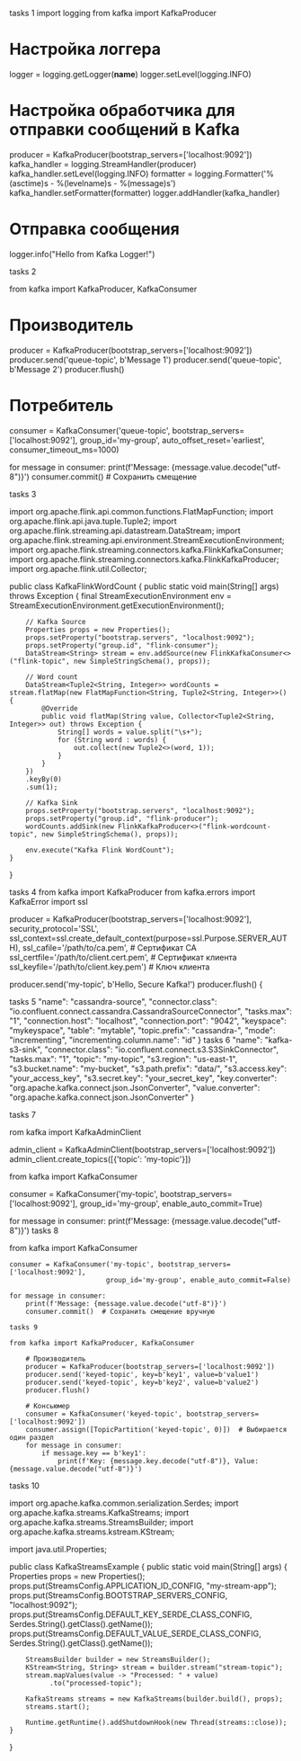 tasks 1 
import logging
from kafka import KafkaProducer

# Настройка логгера
logger = logging.getLogger(__name__)
logger.setLevel(logging.INFO)

# Настройка обработчика для отправки сообщений в Kafka
producer = KafkaProducer(bootstrap_servers=['localhost:9092'])
kafka_handler = logging.StreamHandler(producer)
kafka_handler.setLevel(logging.INFO)
formatter = logging.Formatter('%(asctime)s - %(levelname)s - %(message)s')
kafka_handler.setFormatter(formatter)
logger.addHandler(kafka_handler)

# Отправка сообщения
logger.info("Hello from Kafka Logger!")

   tasks 2 

from kafka import KafkaProducer, KafkaConsumer

# Производитель
producer = KafkaProducer(bootstrap_servers=['localhost:9092'])
producer.send('queue-topic', b'Message 1')
producer.send('queue-topic', b'Message 2')
producer.flush()

# Потребитель
consumer = KafkaConsumer('queue-topic', bootstrap_servers=['localhost:9092'],
                        group_id='my-group', auto_offset_reset='earliest', consumer_timeout_ms=1000)

for message in consumer:
    print(f'Message: {message.value.decode("utf-8")}')
    consumer.commit() # Сохранить смещение

tasks 3 


import org.apache.flink.api.common.functions.FlatMapFunction;
import org.apache.flink.api.java.tuple.Tuple2;
import org.apache.flink.streaming.api.datastream.DataStream;
import org.apache.flink.streaming.api.environment.StreamExecutionEnvironment;
import org.apache.flink.streaming.connectors.kafka.FlinkKafkaConsumer;
import org.apache.flink.streaming.connectors.kafka.FlinkKafkaProducer;
import org.apache.flink.util.Collector;

public class KafkaFlinkWordCount {
    public static void main(String[] args) throws Exception {
        final StreamExecutionEnvironment env = StreamExecutionEnvironment.getExecutionEnvironment();

        // Kafka Source
        Properties props = new Properties();
        props.setProperty("bootstrap.servers", "localhost:9092");
        props.setProperty("group.id", "flink-consumer");
        DataStream<String> stream = env.addSource(new FlinkKafkaConsumer<>("flink-topic", new SimpleStringSchema(), props));

        // Word count
        DataStream<Tuple2<String, Integer>> wordCounts = stream.flatMap(new FlatMapFunction<String, Tuple2<String, Integer>>() {
            @Override
            public void flatMap(String value, Collector<Tuple2<String, Integer>> out) throws Exception {
                String[] words = value.split("\s+");
                for (String word : words) {
                    out.collect(new Tuple2<>(word, 1));
                }
            }
        })
        .keyBy(0)
        .sum(1);

        // Kafka Sink
        props.setProperty("bootstrap.servers", "localhost:9092");
        props.setProperty("group.id", "flink-producer");
        wordCounts.addSink(new FlinkKafkaProducer<>("flink-wordcount-topic", new SimpleStringSchema(), props));

        env.execute("Kafka Flink WordCount");
    }
}

tasks 4 
from kafka import KafkaProducer
from kafka.errors import KafkaError
import ssl

producer = KafkaProducer(bootstrap_servers=['localhost:9092'],
                        security_protocol='SSL',
                        ssl_context=ssl.create_default_context(purpose=ssl.Purpose.SERVER_AUTH),
                        ssl_cafile='/path/to/ca.pem',  # Сертификат CA
                        ssl_certfile='/path/to/client.cert.pem', # Сертификат клиента
                        ssl_keyfile='/path/to/client.key.pem')  # Ключ клиента

producer.send('my-topic', b'Hello, Secure Kafka!')
producer.flush()
 {

tasks 5
  "name": "cassandra-source",
  "connector.class": "io.confluent.connect.cassandra.CassandraSourceConnector",
  "tasks.max": "1",
  "connection.host": "localhost",
  "connection.port": "9042",
  "keyspace": "mykeyspace",
  "table": "mytable",
  "topic.prefix": "cassandra-",
  "mode": "incrementing",
  "incrementing.column.name": "id"
}
tasks 6 
 "name": "kafka-s3-sink",
  "connector.class": "io.confluent.connect.s3.S3SinkConnector",
  "tasks.max": "1",
  "topic": "my-topic",
  "s3.region": "us-east-1",
  "s3.bucket.name": "my-bucket",
  "s3.path.prefix": "data/",
  "s3.access.key": "your_access_key",
  "s3.secret.key": "your_secret_key",
  "key.converter": "org.apache.kafka.connect.json.JsonConverter",
  "value.converter": "org.apache.kafka.connect.json.JsonConverter"
}

tasks 7

rom kafka import KafkaAdminClient

admin_client = KafkaAdminClient(bootstrap_servers=['localhost:9092'])
admin_client.create_topics([{'topic': 'my-topic'}])



from kafka import KafkaConsumer

consumer = KafkaConsumer('my-topic', bootstrap_servers=['localhost:9092'],
                        group_id='my-group', enable_auto_commit=True)

for message in consumer:
    print(f'Message: {message.value.decode("utf-8")}')
tasks 8 

from kafka import KafkaConsumer

    consumer = KafkaConsumer('my-topic', bootstrap_servers=['localhost:9092'],
                            group_id='my-group', enable_auto_commit=False)
    
    for message in consumer:
        print(f'Message: {message.value.decode("utf-8")}')
        consumer.commit()  # Сохранить смещение вручную

    tasks 9 

    from kafka import KafkaProducer, KafkaConsumer

        # Производитель
        producer = KafkaProducer(bootstrap_servers=['localhost:9092'])
        producer.send('keyed-topic', key=b'key1', value=b'value1')
        producer.send('keyed-topic', key=b'key2', value=b'value2')
        producer.flush()
        
        # Консьюмер
        consumer = KafkaConsumer('keyed-topic', bootstrap_servers=['localhost:9092'])
        consumer.assign([TopicPartition('keyed-topic', 0)])  # Выбирается один раздел
        for message in consumer:
            if message.key == b'key1':
                print(f'Key: {message.key.decode("utf-8")}, Value: {message.value.decode("utf-8")}')

tasks 10

import org.apache.kafka.common.serialization.Serdes;
import org.apache.kafka.streams.KafkaStreams;
import org.apache.kafka.streams.StreamsBuilder;
import org.apache.kafka.streams.kstream.KStream;

import java.util.Properties;

public class KafkaStreamsExample {
    public static void main(String[] args) {
        Properties props = new Properties();
        props.put(StreamsConfig.APPLICATION_ID_CONFIG, "my-stream-app");
        props.put(StreamsConfig.BOOTSTRAP_SERVERS_CONFIG, "localhost:9092");
        props.put(StreamsConfig.DEFAULT_KEY_SERDE_CLASS_CONFIG, Serdes.String().getClass().getName());
        props.put(StreamsConfig.DEFAULT_VALUE_SERDE_CLASS_CONFIG, Serdes.String().getClass().getName());

        StreamsBuilder builder = new StreamsBuilder();
        KStream<String, String> stream = builder.stream("stream-topic");
        stream.mapValues(value -> "Processed: " + value)
              .to("processed-topic");

        KafkaStreams streams = new KafkaStreams(builder.build(), props);
        streams.start();

        Runtime.getRuntime().addShutdownHook(new Thread(streams::close));
    }
}
















































































   
